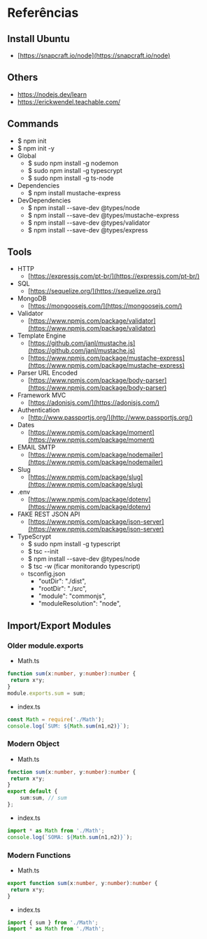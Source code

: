 # Referências

## Install Ubuntu 
- [https://snapcraft.io/node](https://snapcraft.io/node)

## Others
- https://nodejs.dev/learn
- https://erickwendel.teachable.com/

## Commands
- $ npm init
- $ npm init -y
- Global
   - $ sudo npm install -g nodemon
   - $ sudo npm install -g typescrypt 
   - $ sudo npm install -g ts-node
- Dependencies
   - $ npm install mustache-express
- DevDependencies
   - $ npm install --save-dev @types/node
   - $ npm install --save-dev @types/mustache-express
   - $ npm install --save-dev @types/validator
   - $ npm install --save-dev @types/express

## Tools
- HTTP
   - [https://expressjs.com/pt-br/](https://expressjs.com/pt-br/)
- SQL
   - [https://sequelize.org/](https://sequelize.org/)
- MongoDB
   - [https://mongoosejs.com/](https://mongoosejs.com/)
- Validator
   - [https://www.npmjs.com/package/validator](https://www.npmjs.com/package/validator)
- Template Engine
   - [https://github.com/janl/mustache.js](https://github.com/janl/mustache.js)
   - [https://www.npmjs.com/package/mustache-express](https://www.npmjs.com/package/mustache-express)
- Parser URL Encoded
   - [https://www.npmjs.com/package/body-parser](https://www.npmjs.com/package/body-parser)
- Framework MVC
   - [https://adonisjs.com/](https://adonisjs.com/)
- Authentication
   - [http://www.passportjs.org/](http://www.passportjs.org/)
- Dates
   - [https://www.npmjs.com/package/moment](https://www.npmjs.com/package/moment)
- EMAIL SMTP
   - [https://www.npmjs.com/package/nodemailer](https://www.npmjs.com/package/nodemailer)
- Slug
   - [https://www.npmjs.com/package/slug](https://www.npmjs.com/package/slug)
- .env
   - [https://www.npmjs.com/package/dotenv](https://www.npmjs.com/package/dotenv)
- FAKE REST JSON API
   - [https://www.npmjs.com/package/json-server](https://www.npmjs.com/package/json-server)
- TypeScrypt
   - $ sudo npm install -g typescript
   - $ tsc --init
   - $ npm install --save-dev @types/node
   - $ tsc -w (ficar monitorando typescript)
   - tsconfig.json 
      - "outDir": "./dist",                              
      - "rootDir": "./src", 
      - "module": "commonjs",
      - "moduleResolution": "node", 
      



## Import/Export Modules

### Older module.exports
- Math.ts
```ts
function sum(x:number, y:number):number {
 return x*y;
}
module.exports.sum = sum;
```
- index.ts
```ts
const Math = require('./Math');
console.log(`SUM: ${Math.sum(n1,n2)}`);
```

### Modern Object
- Math.ts
```ts
function sum(x:number, y:number):number {
 return x*y;
}
export default {
	sum:sum, // sum
};
```
- index.ts
```ts
import * as Math from './Math';
console.log(`SOMA: ${Math.sum(n1,n2)}`);
```

### Modern Functions
- Math.ts
```ts
export function sum(x:number, y:number):number {
 return x*y;
}
```
- index.ts
```ts
import { sum } from './Math';
import * as Math from './Math';
```
